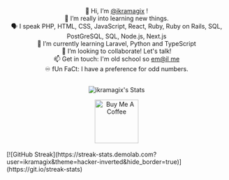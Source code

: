 <div align="center">
👋 Hi, I’m <a href="https://ikramagix.com" target="_blank">@ikramagix</a> !<br>
👀 I’m really into learning new things.<br>
🗣 I speak PHP, HTML, CSS, JavaScript, React, Ruby, Ruby on Rails, SQL, PostGreSQL, SQL, Node.js, Next.js<br>
🌱 I’m currently learning Laravel, Python and TypeScript <br>
💞️ I’m looking to collaborate! Let's talk!<br>
📫 Get in touch: I'm old school so <a href="mailto:hello@ikramagix.com">em@il me</a><br>
♾️ fUn FaCt: I have a preference for odd numbers.
</div>

<br>
<div align="center">

![ikramagix's Stats](https://github-readme-stats.vercel.app/api?username=ikramagix&theme=midnight-purple&show_icons=true&hide_border=true&count_private=true)
  
<a href="https://www.buymeacoffee.com/ikramagix" target="_blank">
  <img 
    src="https://i.ibb.co/tP37SFx/cuphead-thx-nobg.png" 
    alt="Buy Me A Coffee" 
    width="100">
</a>
</div>
<br>
[![GitHub Streak](https://streak-stats.demolab.com?user=ikramagix&theme=hacker-inverted&hide_border=true)](https://git.io/streak-stats)